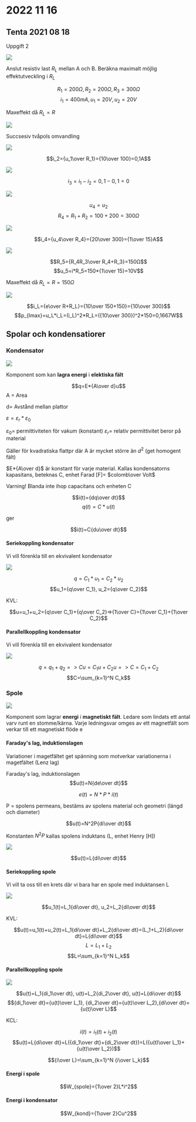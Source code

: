 # 2022 11 16

## Tenta 2021 08 18

Uppgift 2

![ ](IMG20221116101335.jpg)

Anslut resistiv last $R_L$ mellan A och B. Beräkna maximalt möjlig effektutveckling i $R_L$

$$R_1=200Ω,R_2=200Ω,R_3=300Ω$$
$$i_1=400mA,u_1=20V,u_2=20V$$

Maxeffekt då $R_L=R$

![ ](IMG20221116100639.jpg)

Succsesiv tvåpols omvandling

![ ](IMG20221116101626.jpg)

$$i_2={u_1\over R_1}={10\over 100}=0,1A$$

![ ](IMG20221116101635.jpg)

$$i_3=i_1-i_2=0,1-0,1=0$$

![ ](IMG20221116102527.jpg)

$$u_4=u_2$$
$$R_4=R_1+R_2=100+200=300Ω$$

![ ](IMG20221116102535.jpg)

$$i_4={u_4\over R_4}={20\over 300}={1\over 15}A$$

![ ](IMG20221116102540.jpg)

$$R_5={R_4R_3\over R_4+R_3}=150Ω$$
$$u_5=i*R_5=150*{1\over 15}=10V$$

Maxeffekt då $R_L=R=150Ω$

![ ](IMG20221116103210.jpg)

$$i_L={e\over R+R_L}={10\over 150+150}={10\over 300}$$
$$p_{lmax}=u_L*i_L=(i_L)^2*R_L=({10\over 300})^2*150=0,1667W$$

## Spolar och kondensatiorer

### Kondensator

![ ](IMG20221116104904.jpg)

Komponent som kan **lagra energi** i **elektiska fält**

$$q=E*{A\over d}u$$
A = Area

d= Avstånd mellan plattor

$ε=ε_r*ε_0$

$ε_0$= permittiviteten för vakum (konstant)
$ε_r$= relativ permittivitet beror på material

Gäller för kvadratiska flattpr där A är mycket större än $d^2$ (get homogent fält)

$E*{A\over d}$ är konstant för varje material. Kallas kondensatorns kapasitans, beteknas C, enhet Farad [F]= $colomb\over Volt$

Varning! Blanda inte ihop capacitans och enheten C  

$$i(t)={dq\over dt}$$
$$q(t)=C*u(t)$$

ger

$$i(t)=C{du\over dt}$$

#### Seriekoppling kondensator

Vi vill förenkla till en ekvivalent kondensator

![ ](IMG20221116110824.jpg)

$$q=C_1*u_1=C_2*u_2$$
$$u_1={q\over C_1}, u_2={q\over C_2}$$

KVL:

$$u=u_1+u_2={q\over C_1}+{q\over C_2}=>{1\over C}={1\over C_1}+{1\over C_2}$$

#### Parallellkoppling kondensator

Vi vill förenkla till en ekvivalent kondensator

![ ](IMG20221116111407.jpg)

$$q=q_1+q_2=>Cu=C_1u+C_2u=>C=C_1+C_2$$
$$C=\sum_{k=1}^N C_k$$

### Spole

![ ](IMG20221116112328.jpg)

Komponent som lagrar **energi** i **magnetiskt fält**. Ledare som lindats ett antal varv runt en stomme/kärna. Varje ledningsvar omges av ett magnetfält som verkar till ett magnetiskt flöde e

#### Faraday's lag, induktionslagen

Variationer i magetfältet get spänning som motverkar variationerna i magetfältet (Lenz lag)

Faraday's lag, induktionslagen
$$u(t)=N{de\over dt}$$

$$e(t)=N*P*i(t)$$

P = spolens permeans, bestäms av spolens material och geometri (längd och diameter)

$$u(t)=N^2P{di\over dt}$$

Konstanten $N^2P$ kallas spolens induktans (L, enhet Henry [H])

![ ](IMG20221116113120.jpg)

$$u(t)=L{di\over dt}$$

#### Seriekoppling spole

Vi vill ta oss till en krets där vi bara har en spole med induktansen L

![ ](IMG20221116113752.jpg)

$$u_1(t)=L_1{di\over dt}, u_2=L_2{di\over dt}$$

KVL:

$$u(t)=u_1(t)+u_2(t)=L_1{di\over dt}+L_2{di\over dt}=(L_1+L_2){di\over dt}=L{di\over dt}$$
$$L=L_1+L_2$$
$$L=\sum_{k=1}^N L_k$$

#### Parallellkoppling spole

![ ](IMG20221116113800.jpg)

$$u(t)=L_1{di_1\over dt}, u(t)=L_2{di_2\over dt}, u(t)=L{di\over dt}$$
$${di_1\over dt}={u(t)\over L_1}, {di_2\over dt}={u(t)\over L_2},{di\over dt}={u(t)\over L}$$

KCL:

$$i(t)=i_1(t)+i_2(t)$$
$$u(t)=L{di\over dt}=L({di_1\over dt}+{di_2\over dt})=L({u(t)\over L_1}+{u(t)\over L_2})$$

$${i\over L}=\sum_{k=1}^N {i\over L_k}$$

#### Energi i spole

$$W_{spole}={1\over 2}L*i^2$$

#### Energi i kondensator

$$W_{kond}={1\over 2}Cu^2$$
